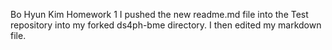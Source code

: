 Bo Hyun Kim
Homework 1
I pushed the new readme.md file into the Test repository into my forked ds4ph-bme directory. I then edited my markdown file. 
